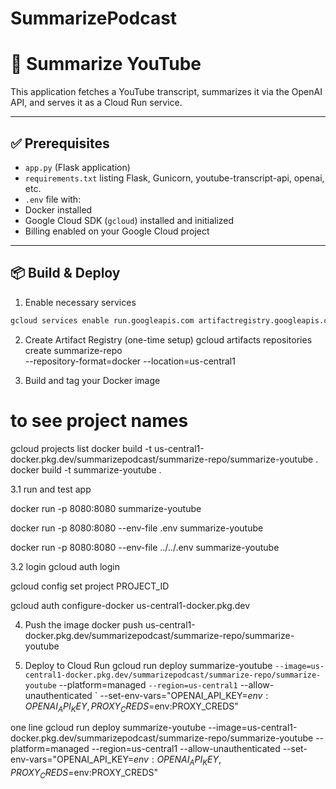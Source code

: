 # SummarizePodcast

# 🚀 Summarize YouTube

This application fetches a YouTube transcript, summarizes it via the OpenAI API, and serves it as a Cloud Run service.

---

## ✅ Prerequisites

- `app.py` (Flask application)
- `requirements.txt` listing Flask, Gunicorn, youtube-transcript-api, openai, etc.
- `.env` file with:
- Docker installed  
- Google Cloud SDK (`gcloud`) installed and initialized  
- Billing enabled on your Google Cloud project  

---

## 📦 Build & Deploy

1. Enable necessary services

```bash
gcloud services enable run.googleapis.com artifactregistry.googleapis.com
```

2. Create Artifact Registry (one-time setup)
gcloud artifacts repositories create summarize-repo \
  --repository-format=docker --location=us-central1

3. Build and tag your Docker image
# to see project names 
gcloud projects list 
docker build -t us-central1-docker.pkg.dev/summarizepodcast/summarize-repo/summarize-youtube .
docker build -t summarize-youtube .

3.1 run and test app

docker run -p 8080:8080 summarize-youtube

docker run -p 8080:8080 --env-file .env summarize-youtube

docker run -p 8080:8080 --env-file ../../.env summarize-youtube


3.2 login
gcloud auth login

gcloud config set project PROJECT_ID

gcloud auth configure-docker us-central1-docker.pkg.dev


4. Push the image
docker push us-central1-docker.pkg.dev/summarizepodcast/summarize-repo/summarize-youtube

5. Deploy to Cloud Run
gcloud run deploy summarize-youtube `
  --image=us-central1-docker.pkg.dev/summarizepodcast/summarize-repo/summarize-youtube `
  --platform=managed `
  --region=us-central1 `
  --allow-unauthenticated `
  --set-env-vars="OPENAI_API_KEY=$env:OPENAI_API_KEY,PROXY_CREDS=$env:PROXY_CREDS"


one line
gcloud run deploy summarize-youtube --image=us-central1-docker.pkg.dev/summarizepodcast/summarize-repo/summarize-youtube --platform=managed --region=us-central1 --allow-unauthenticated --set-env-vars="OPENAI_API_KEY=$env:OPENAI_API_KEY,PROXY_CREDS=$env:PROXY_CREDS"


